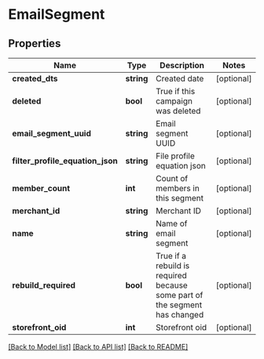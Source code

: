# EmailSegment

## Properties
Name | Type | Description | Notes
------------ | ------------- | ------------- | -------------
**created_dts** | **string** | Created date | [optional] 
**deleted** | **bool** | True if this campaign was deleted | [optional] 
**email_segment_uuid** | **string** | Email segment UUID | [optional] 
**filter_profile_equation_json** | **string** | File profile equation json | [optional] 
**member_count** | **int** | Count of members in this segment | [optional] 
**merchant_id** | **string** | Merchant ID | [optional] 
**name** | **string** | Name of email segment | [optional] 
**rebuild_required** | **bool** | True if a rebuild is required because some part of the segment has changed | [optional] 
**storefront_oid** | **int** | Storefront oid | [optional] 

[[Back to Model list]](../README.md#documentation-for-models) [[Back to API list]](../README.md#documentation-for-api-endpoints) [[Back to README]](../README.md)


